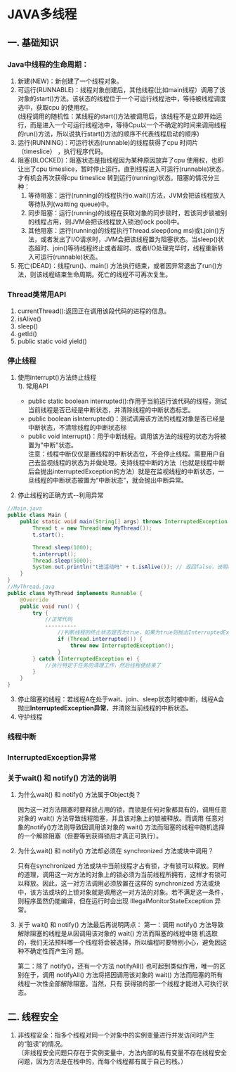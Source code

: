 # JAVA多线程

## 一.	基础知识

### Java中线程的生命周期：

1. 新建(NEW)：新创建了一个线程对象。
2. 可运行(RUNNABLE)：线程对象创建后，其他线程(比如main线程）调用了该对象的start()方法。该状态的线程位于一个可运行线程池中，等待被线程调度选中，获取cpu 的使用权。    
    (线程调用的随机性：某线程的start()方法被调用后，该线程不是立即开始运行，而是进入一个可运行线程池中，等待Cpu以一个不确定的时间来调用线程的run()方法，所以说执行start()方法的顺序不代表线程启动的顺序)	
3. 运行(RUNNING)：可运行状态(runnable)的线程获得了cpu 时间片（timeslice） ，执行程序代码。
4. 阻塞(BLOCKED)：阻塞状态是指线程因为某种原因放弃了cpu 使用权，也即让出了cpu timeslice，暂时停止运行。直到线程进入可运行(runnable)状态，才有机会再次获得cpu timeslice 转到运行(running)状态。阻塞的情况分三种：   
    1.  等待阻塞：运行(running)的线程执行o.wait()方法，JVM会把该线程放入等待队列(waitting queue)中。    
    2. 同步阻塞：运行(running)的线程在获取对象的同步锁时，若该同步锁被别的线程占用，则JVM会把该线程放入锁池(lock pool)中。    
    3. 其他阻塞：运行(running)的线程执行Thread.sleep(long ms)或t.join()方法，或者发出了I/O请求时，JVM会把该线程置为阻塞状态。当sleep()状态超时、join()等待线程终止或者超时、或者I/O处理完毕时，线程重新转入可运行(runnable)状态。
5. 死亡(DEAD)：线程run()、main() 方法执行结束，或者因异常退出了run()方法，则该线程结束生命周期。死亡的线程不可再次复生。    

### Thread类常用API

1.	currentThread():返回正在调用该段代码的进程的信息。
2.	isAlive()
3.	sleep()
4.	getId()
5.	public static void yield()

### 停止线程

1. 使用interrupt()方法终止线程   
   1).	常用API
   - public static boolean interrupted():作用于当前运行该代码的线程，测试当前线程是否已经是中断状态，并清除线程的中断状态标志。
   - public boolean isInterrupted()：测试调用该方法的线程对象是否已经是中断状态，不清除线程的中断状态标
   - public void interrupt()：用于中断线程。调用该方法的线程的状态为将被置为"中断"状态。    
     注意：线程中断仅仅是置线程的中断状态位，不会停止线程。需要用户自己去监视线程的状态为并做处理。支持线程中断的方法（也就是线程中断后会抛出interruptedException的方法）就是在监视线程的中断状态，一旦线程的中断状态被置为“中断状态”，就会抛出中断异常。

2. 停止线程的正确方式--利用异常

```java
//Main.java
public class Main {    
    public static void main(String[] args) throws InterruptedException {
        Thread t = new Thread(new MyThread());
        t.start();

        Thread.sleep(1000);
        t.interrupt();
        Thread.sleep(5000);
        System.out.println("t还活动吗" + t.isAlive()); // 返回false，说明线程t已结束
    }    
}
//MyThread.java
public class MyThread implements Runnable {
    @Override
    public void run() {
        try {
            //正常代码
            ----------
                //判断线程的终止状态是否为true，如果为true则抛出InterruptedException异常，跳出正在执行的代码
                if (Thread.interrupted()) {
                    throw new InterruptedException();
                }
        } catch (InterruptedException e) {
            //执行特定于任务的清理工作，然后线程便结束了
        }
    }
}    
```

3. 停止阻塞的线程：若线程A在处于wait、join、sleep状态时被中断，线程A会抛出**InterruptedException异常**，并清除当前线程的中断状态。    
4. 守护线程
         

### 线程中断

###  InterruptedException异常

### 关于wait() 和 notify() 方法的说明

1. 为什么wait() 和 notify() 方法属于Object类？

   因为这一对方法阻塞时要释放占用的锁，而锁是任何对象都具有的，调用任意对象的 wait() 方法导致线程阻塞，并且该对象上的锁被释放。而调用 任意对象的notify()方法则导致因调用该对象的 wait() 方法而阻塞的线程中随机选择的一个解除阻塞（但要等到获得锁后才真正可执行）。

2. 为什么wait() 和 notify() 方法却必须在 synchronized 方法或块中调用？

   只有在synchronized 方法或块中当前线程才占有锁，才有锁可以释放。同样的道理，调用这一对方法的对象上的锁必须为当前线程所拥有，这样才有锁可以释放。因此，这一对方法调用必须放置在这样的 synchronized 方法或块中，该方法或块的上锁对象就是调用这一对方法的对象。若不满足这一条件，则程序虽然仍能编译，但在运行时会出现 IllegalMonitorStateException 异常。

3. 关于 wait() 和 notify() 方法最后再说明两点：
     第一：调用 notify() 方法导致解除阻塞的线程是从因调用该对象的 wait() 方法而阻塞的线程中随
     机选取的，我们无法预料哪一个线程将会被选择，所以编程时要特别小心，避免因这种不确定性而产生问
     题。

     第二：除了 notify()，还有一个方法 notifyAll() 也可起到类似作用，唯一的区别在于，调用
     notifyAll() 方法将把因调用该对象的 wait() 方法而阻塞的所有线程一次性全部解除阻塞。当然，只有
     获得锁的那一个线程才能进入可执行状态。




## 二.	线程安全

1. 非线程安全：指多个线程对同一个对象中的实例变量进行并发访问时产生的“脏读”的情况。    
   （非线程安全问题只存在于实例变量中，方法内部的私有变量不存在线程安全问题，因为方法是在栈中的，而每个线程都有属于自己的栈。）

   
